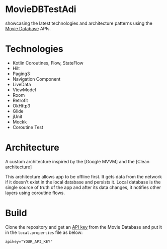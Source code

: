 # MovieDBTestAdi
 showcasing the latest technologies and architecture patterns using the [Movie Database](https://www.themoviedb.org/) APIs.
# Technologies
- Kotlin Coroutines, Flow, StateFlow
- Hilt
- Paging3
- Navigation Component
- LiveData
- ViewModel
- Room
- Retrofit
- OkHttp3
- Glide
- jUnit
- Mockk
- Coroutine Test

# Architecture
A custom architecture inspired by the [Google MVVM] and the [Clean architecture]

This architecture allows app to be offline first. It gets data from the network if it doesn't exist in the local database and persists it. 
Local database is the single source of truth of the app and after its data changes, it notifies other layers using coroutine flows. 

# Build
Clone the repository and get an [API key](https://www.themoviedb.org/settings/api) from the Movie Database and put it in the `local.properties` file as below:

```properties
apikey="YOUR_API_KEY"
